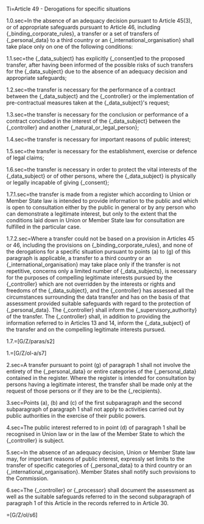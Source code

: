 Ti=Article 49 - Derogations for specific situations

1.0.sec=In the absence of an adequacy decision pursuant to Article 45(3), or of appropriate safeguards pursuant to Article 46, including {_binding_corporate_rules}, a transfer or a set of transfers of {_personal_data} to a third country or an {_international_organisation} shall take place only on one of the following conditions:

1.1.sec=the {_data_subject} has explicitly {_consent}ed to the proposed transfer, after having been informed of the possible risks of such transfers for the {_data_subject} due to the absence of an adequacy decision and appropriate safeguards;

1.2.sec=the transfer is necessary for the performance of a contract between the {_data_subject} and the {_controller} or the implementation of pre-contractual measures taken at the {_data_subject}'s request;

1.3.sec=the transfer is necessary for the conclusion or performance of a contract concluded in the interest of the {_data_subject} between the {_controller} and another {_natural_or_legal_person};

1.4.sec=the transfer is necessary for important reasons of public interest;

1.5.sec=the transfer is necessary for the establishment, exercise or defence of legal claims;

1.6.sec=the transfer is necessary in order to protect the vital interests of the {_data_subject} or of other persons, where the {_data_subject} is physically or legally incapable of giving {_consent};

1.7.1.sec=the transfer is made from a register which according to Union or Member State law is intended to provide information to the public and which is open to consultation either by the public in general or by any person who can demonstrate a legitimate interest, but only to the extent that the conditions laid down in Union or Member State law for consultation are fulfilled in the particular case.

1.7.2.sec=Where a transfer could not be based on a provision in Articles 45 or 46, including the provisions on {_binding_corporate_rules}, and none of the derogations for a specific situation pursuant to points (a) to (g) of this paragraph is applicable, a transfer to a third country or an {_international_organisation} may take place only if the transfer is not repetitive, concerns only a limited number of {_data_subjects}, is necessary for the purposes of compelling legitimate interests pursued by the {_controller} which are not overridden by the interests or rights and freedoms of the {_data_subject}, and the {_controller} has assessed all the circumstances surrounding the data transfer and has on the basis of that assessment provided suitable safeguards with regard to the protection of {_personal_data}. The {_controller} shall inform the {_supervisory_authority} of the transfer. The {_controller} shall, in addition to providing the information referred to in Articles 13 and 14, inform the {_data_subject} of the transfer and on the compelling legitimate interests pursued.

1.7.=[G/Z/paras/s2]

1.=[G/Z/ol-a/s7]

2.sec=A transfer pursuant to point (g) of paragraph 1 shall not involve the entirety of the {_personal_data} or entire categories of the {_personal_data} contained in the register. Where the register is intended for consultation by persons having a legitimate interest, the transfer shall be made only at the request of those persons or if they are to be the {_recipients}.

3.sec=Points (a), (b) and (c) of the first subparagraph and the second subparagraph of paragraph 1 shall not apply to activities carried out by public authorities in the exercise of their public powers.

4.sec=The public interest referred to in point (d) of paragraph 1 shall be recognised in Union law or in the law of the Member State to which the {_controller} is subject.

5.sec=In the absence of an adequacy decision, Union or Member State law may, for important reasons of public interest, expressly set limits to the transfer of specific categories of {_personal_data} to a third country or an {_international_organisation}. Member States shall notify such provisions to the Commission.

6.sec=The {_controller} or {_processor} shall document the assessment as well as the suitable safeguards referred to in the second subparagraph of paragraph 1 of this Article in the records referred to in Article 30.

=[G/Z/ol/s6]

